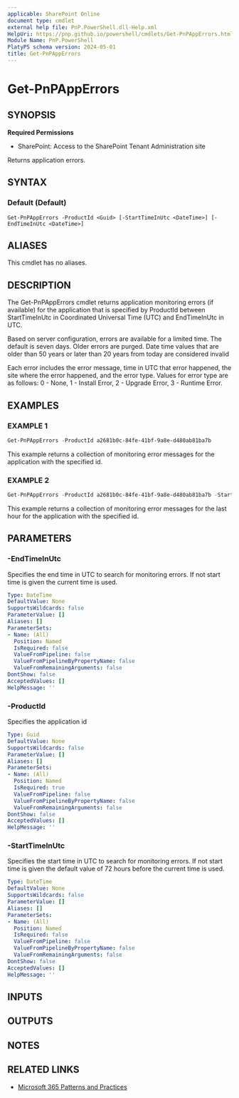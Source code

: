 ```yaml
---
applicable: SharePoint Online
document type: cmdlet
external help file: PnP.PowerShell.dll-Help.xml
HelpUri: https://pnp.github.io/powershell/cmdlets/Get-PnPAppErrors.html
Module Name: PnP.PowerShell
PlatyPS schema version: 2024-05-01
title: Get-PnPAppErrors
---
```


# Get-PnPAppErrors

## SYNOPSIS

**Required Permissions**

* SharePoint: Access to the SharePoint Tenant Administration site

Returns application errors.

## SYNTAX

### Default (Default)

```
Get-PnPAppErrors -ProductId <Guid> [-StartTimeInUtc <DateTime>] [-EndTimeInUtc <DateTime>]
```

## ALIASES

This cmdlet has no aliases.

## DESCRIPTION

The Get-PnPAppErrors cmdlet returns application monitoring errors (if available) for the application that is specified by ProductId between StartTimeInUtc in Coordinated Universal Time (UTC) and EndTimeInUtc in UTC.

Based on server configuration, errors are available for a limited time. The default is seven days. Older errors are purged. Date time values that are older than 50 years or later than 20 years from today are considered invalid

Each error includes the error message, time in UTC that error happened, the site where the error happened, and the error type. Values for error type are as follows: 0 - None, 1 - Install Error, 2 - Upgrade Error, 3 - Runtime Error.

## EXAMPLES

### EXAMPLE 1

```powershell
Get-PnPAppErrors -ProductId a2681b0c-84fe-41bf-9a8e-d480ab81ba7b
```

This example returns a collection of monitoring error messages for the application with the specified id.

### EXAMPLE 2

```powershell
Get-PnPAppErrors -ProductId a2681b0c-84fe-41bf-9a8e-d480ab81ba7b -StartTimeInUtc (Get-Date).AddHours(-1).ToUniversalTime()
```

This example returns a collection of monitoring error messages for the last hour for the application with the specified id.

## PARAMETERS

### -EndTimeInUtc

Specifies the end time in UTC to search for monitoring errors. If not start time is given the current time is used.

```yaml
Type: DateTime
DefaultValue: None
SupportsWildcards: false
ParameterValue: []
Aliases: []
ParameterSets:
- Name: (All)
  Position: Named
  IsRequired: false
  ValueFromPipeline: false
  ValueFromPipelineByPropertyName: false
  ValueFromRemainingArguments: false
DontShow: false
AcceptedValues: []
HelpMessage: ''
```

### -ProductId

Specifies the application id

```yaml
Type: Guid
DefaultValue: None
SupportsWildcards: false
ParameterValue: []
Aliases: []
ParameterSets:
- Name: (All)
  Position: Named
  IsRequired: true
  ValueFromPipeline: false
  ValueFromPipelineByPropertyName: false
  ValueFromRemainingArguments: false
DontShow: false
AcceptedValues: []
HelpMessage: ''
```

### -StartTimeInUtc

Specifies the start time in UTC to search for monitoring errors. If not start time is given the default value of 72 hours before the current time is used.

```yaml
Type: DateTime
DefaultValue: None
SupportsWildcards: false
ParameterValue: []
Aliases: []
ParameterSets:
- Name: (All)
  Position: Named
  IsRequired: false
  ValueFromPipeline: false
  ValueFromPipelineByPropertyName: false
  ValueFromRemainingArguments: false
DontShow: false
AcceptedValues: []
HelpMessage: ''
```

## INPUTS

## OUTPUTS

## NOTES

## RELATED LINKS

- [Microsoft 365 Patterns and Practices](https://aka.ms/m365pnp)
